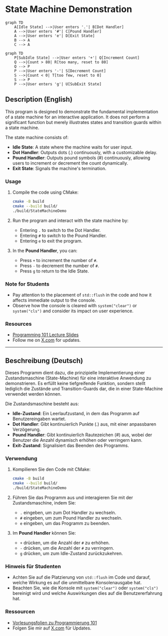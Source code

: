 # State Machine Demonstration

```mermaid
graph TD
    A[Idle State] -->|User enters '.'| B[Dot Handler]
    A -->|User enters '#'| C[Pound Handler]
    A -->|User enters 'e'| D[Exit State]
    B --> A
    C --> A
```

```mermaid
graph TD
    P[SubIdle State] -->|User enters '+'| Q[Increment Count]
    Q -->|Count > 80| R[too many, reset to 80]
    Q --> P
    P -->|User enters '-'| S[Decrement Count]
    S -->|Count < 0| T[too few, reset to 0]
    S --> P
    P -->|User enters 'g'| U[SubExit State]
```

## Description (English)

This program is designed to demonstrate the fundamental implementation of a state machine for an interactive application. It does not perform a significant function but merely illustrates states and transition guards within a state machine.

The state machine consists of:
- **Idle State**: A state where the machine waits for user input.
- **Dot Handler**: Outputs dots (.) continuously, with a customizable delay.
- **Pound Handler**: Outputs pound symbols (#) continuously, allowing users to increment or decrement the count dynamically.
- **Exit State**: Signals the machine's termination.

### Usage

1. Compile the code using CMake:
   ```bash
   cmake -B build
   cmake --build build/
   ./build/StateMachineDemo
   ```
2. Run the program and interact with the state machine by:
   - Entering `.` to switch to the Dot Handler.
   - Entering `#` to switch to the Pound Handler.
   - Entering `e` to exit the program.

3. In the **Pound Handler**, you can:
   - Press `+` to increment the number of `#`.
   - Press `-` to decrement the number of `#`.
   - Press `g` to return to the Idle State.

### Note for Students

- Pay attention to the placement of `std::flush` in the code and how it affects immediate output to the console.
- Observe how the console is cleared with `system("clear")` or `system("cls")` and consider its impact on user experience.

### Resources

- [Programming 101 Lecture Slides](https://github.com/MaxClerkwell/programming101/)
- Follow me on [X.com](https://x.com/MaxClerkwell) for updates.

---

## Beschreibung (Deutsch)

Dieses Programm dient dazu, die prinzipielle Implementierung einer Zustandsmaschine (State-Machine) für eine interaktive Anwendung zu demonstrieren. Es erfüllt keine tiefgreifende Funktion, sondern stellt lediglich die Zustände und Transition-Guards dar, die in einer State-Machine verwendet werden können.

Die Zustandsmaschine besteht aus:
- **Idle-Zustand**: Ein Leerlaufzustand, in dem das Programm auf Benutzereingaben wartet.
- **Dot Handler**: Gibt kontinuierlich Punkte (.) aus, mit einer anpassbaren Verzögerung.
- **Pound Handler**: Gibt kontinuierlich Rautezeichen (#) aus, wobei der Benutzer die Anzahl dynamisch erhöhen oder verringern kann.
- **Exit-Zustand**: Signalisiert das Beenden des Programms.

### Verwendung

1. Kompilieren Sie den Code mit CMake:
   ```bash
   cmake -B build
   cmake --build build/
   ./build/StateMachineDemo
   ```
2. Führen Sie das Programm aus und interagieren Sie mit der Zustandsmaschine, indem Sie:
   - `.` eingeben, um zum Dot Handler zu wechseln.
   - `#` eingeben, um zum Pound Handler zu wechseln.
   - `e` eingeben, um das Programm zu beenden.

3. Im **Pound Handler** können Sie:
   - `+` drücken, um die Anzahl der `#` zu erhöhen.
   - `-` drücken, um die Anzahl der `#` zu verringern.
   - `g` drücken, um zum Idle-Zustand zurückzukehren.

### Hinweis für Studenten

- Achten Sie auf die Platzierung von `std::flush` im Code und darauf, welche Wirkung es auf die unmittelbare Konsolenausgabe hat.
- Beachten Sie, wie die Konsole mit `system("clear")` oder `system("cls")` bereinigt wird und welche Auswirkungen dies auf die Benutzererfahrung hat.

### Ressourcen

- [Vorlesungsfolien zu Programmierung 101](https://github.com/MaxClerkwell/programming101/)
- Folgen Sie mir auf [X.com](https://x.com/MaxClerkwell) für Updates.
